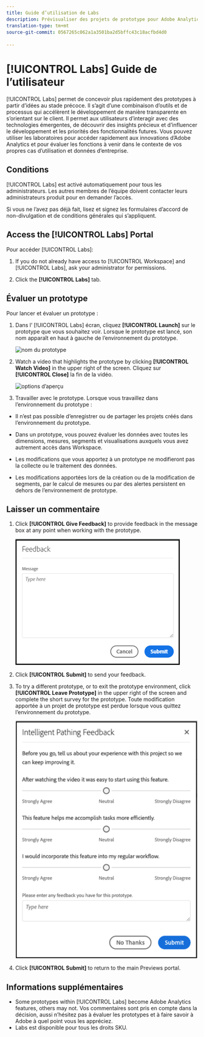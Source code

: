 ```yaml
---
title: Guide d’utilisation de Labs
description: Prévisualiser des projets de prototype pour Adobe Analytics
translation-type: tm+mt
source-git-commit: 0567265c062a1a3501ba2d5bffc43c18acfbd4d0

---
```




# [!UICONTROL Labs] Guide de l’utilisateur

[!UICONTROL Labs] permet de concevoir plus rapidement des prototypes à partir d’idées au stade précoce. Il s’agit d’une combinaison d’outils et de processus qui accélèrent le développement de manière transparente en s’orientant sur le client. Il permet aux utilisateurs d’interagir avec des technologies émergentes, de découvrir des insights précieux et d’influencer le développement et les priorités des fonctionnalités futures. Vous pouvez utiliser les laboratoires pour accéder rapidement aux innovations d’Adobe Analytics et pour évaluer les fonctions à venir dans le contexte de vos propres cas d’utilisation et données d’entreprise.

## Conditions

[!UICONTROL Labs] est activé automatiquement pour tous les administrateurs. Les autres membres de l’équipe doivent contacter leurs administrateurs produit pour en demander l’accès.

Si vous ne l’avez pas déjà fait, lisez et signez les formulaires d’accord de non-divulgation et de conditions générales qui s’appliquent.

## Access the [!UICONTROL Labs] Portal

Pour accéder [!UICONTROL Labs]:

1. If you do not already have access to [!UICONTROL Workspace] and [!UICONTROL Labs], ask your administrator for permissions.

1. Click the **[!UICONTROL Labs]** tab.

## Évaluer un prototype

Pour lancer et évaluer un prototype :

1. Dans l’ [!UICONTROL Labs] écran, cliquez **[!UICONTROL Launch]** sur le prototype que vous souhaitez voir. Lorsque le prototype est lancé, son nom apparaît en haut à gauche de l’environnement du prototype.

   ![nom du prototype](https://user-images.githubusercontent.com/29133525/58670566-c03b6c00-82fc-11e9-8b29-ee34260c4024.png)

1. Watch a video that highlights the prototype by clicking **[!UICONTROL Watch Video]** in the upper right of the screen. Cliquez sur **[!UICONTROL Close]** la fin de la vidéo.

   ![options d’aperçu](https://user-images.githubusercontent.com/29133525/58670261-a2213c00-82fb-11e9-88db-cc839c98fdab.png)

1. Travailler avec le prototype. Lorsque vous travaillez dans l’environnement du prototype :

* Il n’est pas possible d’enregistrer ou de partager les projets créés dans l’environnement du prototype.

* Dans un prototype, vous pouvez évaluer les données avec toutes les dimensions, mesures, segments et visualisations auxquels vous avez autrement accès dans Workspace.

* Les modifications que vous apportez à un prototype ne modifieront pas la collecte ou le traitement des données.

* Les modifications apportées lors de la création ou de la modification de segments, par le calcul de mesures ou par des alertes persistent en dehors de l’environnement de prototype.

## Laisser un commentaire

1. Click **[!UICONTROL Give Feedback]** to provide feedback in the message box at any point when working with the prototype.

   ![feedback_box](assets/give_feedback.png)

1. Click **[!UICONTROL Submit]** to send your feedback.

1. To try a different prototype, or to exit the prototype environment, click **[!UICONTROL Leave Prototype]** in the upper right of the screen and complete the short survey for the prototype. Toute modification apportée à un projet de prototype est perdue lorsque vous quittez l’environnement du prototype.

   ![nouvelle boîte de commentaires](assets/short-survey.png)

1. Click **[!UICONTROL Submit]** to return to the main Previews portal.

## Informations supplémentaires

* Some prototypes within [!UICONTROL Labs] become Adobe Analytics features, others may not. Vos commentaires sont pris en compte dans la décision, aussi n’hésitez pas à évaluer les prototypes et à faire savoir à Adobe à quel point vous les appréciez.
* Labs est disponible pour tous les droits SKU.
